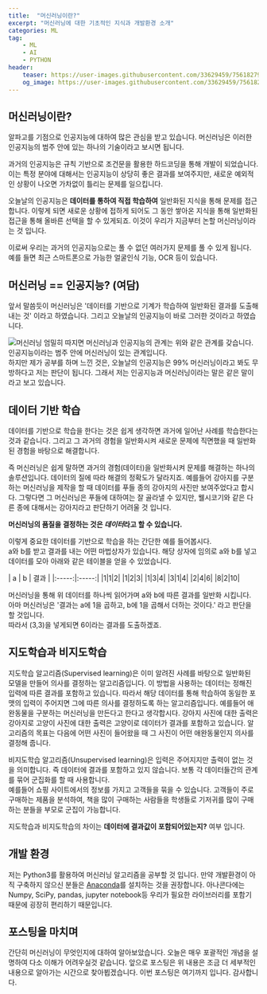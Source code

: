 ```yaml
---
title:  "머신러닝이란?"
excerpt: "머신러닝에 대한 기초적인 지식과 개발환경 소개"
categories: ML
tag:
    - ML
    - AI
    - PYTHON
header:
    teaser: https://user-images.githubusercontent.com/33629459/75618279-4bf56800-5baf-11ea-9b48-7d5230970c9a.PNG
    og_image: https://user-images.githubusercontent.com/33629459/75618279-4bf56800-5baf-11ea-9b48-7d5230970c9a.PNG
---
```

## 머신러닝이란?
알파고를 기점으로 인공지능에 대하여 많은 관심을 받고 있습니다. 머신러닝은 이러한 인공지능의 범주 안에 있는 하나의 기술이라고 보시면 됩니다.  

과거의 인공지능은 규칙 기반으로 조건문을 활용한 하드코딩을 통해 개발이 되었습니다. 이는 특정 분야에 대해서는 인공지능이 상당히 좋은 결과를 보여주지만, 새로운 예외적인 상황이 나오면 가차없이 틀리는 문제를 일으킵니다.  

오늘날의 인공지능은 __데이터를 통하여 직접 학습하여__ 일반화된 지식을 통해 문제를 접근합니다. 이렇게 되면 새로운 상황에 접하게 되어도 그 동안 쌓아온 지식을 통해 일반화된 접근을 통해 올바른 선택을 할 수 있게되죠. 이것이 우리가 지금부터 논할 머신러닝이라는 것 입니다.  

이로써 우리는 과거의 인공지능으로는 풀 수 없던 여러가지 문제를 풀 수 있게 됩니다. 예를 들면 최근 스마트폰으로 가능한 얼굴인식 기능, OCR 등이 있습니다.

## 머신러닝 == 인공지능? (여담)
앞서 말씀듯이 머신러닝은 '데이터를 기반으로 기계가 학습하여 일반화된 결과를 도출해내는 것' 이라고 하였습니다. 그리고 오늘날의 인공지능이 바로 그러한 것이라고 하였습니다.  

![머신러닝](https://user-images.githubusercontent.com/33629459/75618279-4bf56800-5baf-11ea-9b48-7d5230970c9a.PNG)
엄밀히 따지면 머신러닝과 인공지능의 관계는 위와 같은 관계를 갖습니다.  
인공지능이라는 범주 안에 머신러닝이 있는 관계입니다.  
하지만 제가 공부를 하며 느낀 것은, 오늘날의 인공지능은 99% 머신러닝이라고 봐도 무방하다고 저는 판단이 됩니다. 그래서 저는 인공지능과 머신러닝이라는 말은 같은 말이라고 보고 있습니다.

## 데이터 기반 학습
데이터를 기반으로 학습을 한다는 것은 쉽게 생각하면 과거에 일어난 사례를 학습한다는 것과 같습니다. 그리고 그 과거의 경험을 일반화시켜 새로운 문제에 직면했을 때 일반화된 경험을 바탕으로 해결합니다.  

즉 머신러닝은 쉽게 말하면 과거의 경험(데이터)을 일반화시켜 문제를 해결하는 하나의 솔루션입니다. 데이터의 질에 따라 해결의 정확도가 달라지죠. 예를들어 강아지를 구분하는 머신러닝을 제작을 할 때 데이터를 푸들 종의 강아지의 사진만 보여주었다고 합시다. 그렇다면 그 머신러닝은 푸들에 대하여는 잘 골라낼 수 있지만, 웰시코기와 같은 다른 종에 대해서는 강아지라고 판단하기 어려울 것 입니다.  

__머신러닝의 품질을 결정하는 것은 *데이터*라고 할 수 있습니다.__  

이렇게 중요한 데이터를 기반으로 학습을 하는 간단한 예를 들어봅시다.  
a와 b를 받고 결과를 내는 어떤 마법상자가 있습니다. 해당 상자에 임의로 a와 b를 넣고 데이터를 모아 아래와 같은 테이블을 얻을 수 있었습니다.

| a | b | 결과 |
|:-----:|:-----:|
|1|1|2|
|1|2|3|
|1|3|4|
|3|1|4|
|2|4|6|
|8|2|10|

머신러닝을 통해 위 데이터를 하나씩 읽어가며 a와 b에 따른 결과를 일반화 시킵니다. 아마 머신러닝은 '결과는 a에 1을 곱하고, b에 1을 곱해서 더하는 것이다.' 라고 판단을 할 것입니다.  
따라서 (3,3)을 넣게되면 6이라는 결과를 도출하겠죠.

## 지도학습과 비지도학습
지도학습 알고리즘(Supervised learning)은 이미 알려진 사례를 바탕으로 일반화된 모델을 만들어 의사를 결정하는 알고리즘입니다. 이 방법을 사용하는 데이터는 정해진 입력에 따른 결과를 포함하고 있습니다. 따라서 해당 데이터를 통해 학습하여 동일한 포맷의 입력이 주어지면 그에 따른 의사를 결정하도록 하는 알고리즘입니다.
예를들어 애완동물을 구분하는 머신러닝을 만든다고 한다고 생각합시다. 강아지 사진에 대한 출력은 강아지로 고양이 사진에 대한 출력은 고양이로 데이터가 결과를 포함하고 있습니다. 알고리즘의 목표는 다음에 어떤 사진이 들어왔을 때 그 사진이 어떤 애완동물인지 의사를 결정해 줍니다.  

비지도학습 알고리즘(Unsupervised learning)은 입력은 주어지지만 출력이 없는 것을 의미합니다. 즉 데이터에 결과를 포함하고 있지 않습니다. 보통 각 데이터들간의 관계를 묶어 군집화를 할 때 사용합니다.  
예를들어 쇼핑 사이트에서의 정보를 가지고 고객들을 묶을 수 있습니다. 고객들이 주로 구매하는 제품을 분석하여, 책을 많이 구매하는 사람들을 학생들로 기저귀를 많이 구매하는 분들을 부모로 군집이 가능합니다.  

지도학습과 비지도학습의 차이는 **데이터에 결과값이 포함되어있는지?** 여부 입니다.

## 개발 환경
저는 Python3를 활용하여 머신러닝 알고리즘을 공부할 것 입니다. 만약 개발환경이 아직 구축하지 않으신 분들은 [Anaconda](https://www.anaconda.com/distribution/#download-section)를 설치하는 것을 권장합니다. 아나콘다에는 Numpy, SciPy, pandas, jupyter notebook등 우리가 필요한 라이브러리를 포함기 때문에 굉장히 편리하기 때문입니다.

## 포스팅을 마치며
간단히 머신러닝이 무엇인지에 대하여 알아보았습니다.
오늘은 매우 포괄적인 개념을 설명하여 다소 이해가 어려우실것 같습니다. 앞으로 포스팅은 위 내용은 조금 더 세부적인 내용으로 알아가는 시간으로 찾아뵙겠습니다.
이번 포스팅은 여기까지 입니다. 감사합니다.
